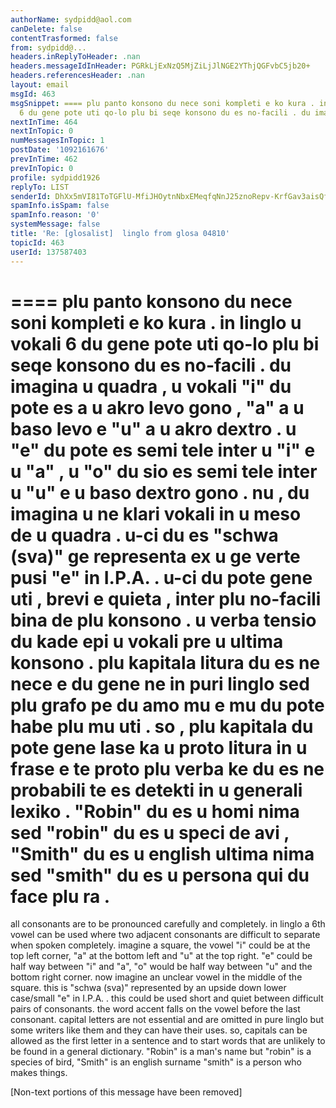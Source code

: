 ```yaml
---
authorName: sydpidd@aol.com
canDelete: false
contentTrasformed: false
from: sydpidd@...
headers.inReplyToHeader: .nan
headers.messageIdInHeader: PGRkLjExNzQ5MjZiLjJlNGE2YThjQGFvbC5jb20+
headers.referencesHeader: .nan
layout: email
msgId: 463
msgSnippet: ==== plu panto konsono du nece soni kompleti e ko kura . in linglo u vokali
  6 du gene pote uti qo-lo plu bi seqe konsono du es no-facili . du imagina u quadra
nextInTime: 464
nextInTopic: 0
numMessagesInTopic: 1
postDate: '1092161676'
prevInTime: 462
prevInTopic: 0
profile: sydpidd1926
replyTo: LIST
senderId: DhXx5mVI81ToTGFlU-MfiJHOytnNbxEMeqfqNnJ25znoRepv-KrfGav3aisQfjLSnbL60NmF
spamInfo.isSpam: false
spamInfo.reason: '0'
systemMessage: false
title: 'Re: [glosalist]  linglo from glosa 04810'
topicId: 463
userId: 137587403
---
```





====
plu panto konsono du nece soni kompleti e ko kura . in linglo u vokali 6 du 
gene pote uti qo-lo plu bi seqe konsono du es no-facili . 
du imagina u quadra , u vokali "i" du pote es a u akro levo gono , "a" a u 
baso levo e "u" a u akro dextro . 
u "e" du pote es semi tele inter u "i" e u "a" , u "o" du sio es semi tele 
inter u "u" e u baso dextro gono . 
nu , du imagina u ne klari vokali in u meso de u quadra . u-ci du es "schwa  
(sva)" ge representa ex u ge verte pusi "e" in I.P.A. . 
u-ci du pote gene uti , brevi e quieta , inter plu no-facili bina de plu 
konsono . 
u verba tensio du kade epi u vokali pre u ultima konsono . 
plu kapitala litura du es ne nece e du gene ne in puri linglo sed plu grafo 
pe du amo mu e mu du pote habe plu mu uti . 
so , plu kapitala du pote gene lase ka u proto litura in u frase e te proto 
plu verba ke du es ne probabili te es detekti in u generali lexiko . 
"Robin" du es u homi nima sed "robin" du es u speci de avi , "Smith" du es u 
english ultima nima sed "smith" du es u persona qui du face plu ra . 
=====


all consonants are to be pronounced carefully and completely.
in linglo a 6th vowel can be used where two adjacent consonants are difficult 
to separate when spoken completely. imagine a square, the vowel "i" could be 
at the top left corner, "a" at the bottom left and "u" at the top right. "e" 
could be half way between "i" and "a", "o" would be half way between "u" and 
the bottom right corner. now imagine an unclear vowel in the middle of the 
square. this is "schwa (sva)" represented by an upside down lower case/small "e" in 
I.P.A. .
this could be used short and quiet between difficult pairs of consonants.
the word accent falls on the vowel before the last consonant. 
capital letters are not essential and are omitted in pure linglo but some 
writers like them and they can have their uses. so, capitals can be allowed as 
the first letter in a sentence and to start words that are unlikely to be found 
in a general dictionary. "Robin" is a man's name but "robin" is a species of 
bird, "Smith" is an english surname "smith" is a person who makes things.


[Non-text portions of this message have been removed]


